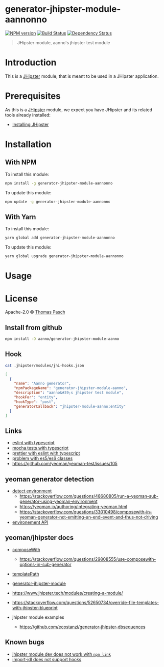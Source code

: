 # generator-jhipster-module-aannonno

[![NPM version][npm-image]][npm-url] [![Build Status][github-actions-image]][github-actions-url] [![Dependency Status][daviddm-image]][daviddm-url]

> JHipster module, aanno&#39;s jhipster test module

# Introduction

This is a [JHipster](https://www.jhipster.tech/) module, that is meant to be used in a JHipster application.

# Prerequisites

As this is a [JHipster](https://www.jhipster.tech/) module, we expect you have JHipster and its related tools already installed:

- [Installing JHipster](https://www.jhipster.tech/installation/)

# Installation

## With NPM

To install this module:

```bash
npm install -g generator-jhipster-module-aannonno
```

To update this module:

```bash
npm update -g generator-jhipster-module-aannonno
```

## With Yarn

To install this module:

```bash
yarn global add generator-jhipster-module-aannonno
```

To update this module:

```bash
yarn global upgrade generator-jhipster-module-aannonno
```

# Usage

# License

Apache-2.0 © [Thomas Pasch]()

[npm-image]: https://img.shields.io/npm/v/generator-jhipster-module-aannonno.svg
[npm-url]: https://npmjs.org/package/generator-jhipster-module-aannonno
[github-actions-image]: https://github.com/aanno/generator-jhipster-module-aannonno/workflows/Build/badge.svg
[github-actions-url]: https://github.com/aanno/generator-jhipster-module-aannonno/actions
[daviddm-image]: https://david-dm.org/aanno/generator-jhipster-module-aannonno.svg?theme=shields.io
[daviddm-url]: https://david-dm.org/aanno/generator-jhipster-module-aannonno

## Install from github

```bash
npm install -D aanno/generator-jhipster-module-aanno
```

## Hook

```bash
cat .jhipster/modules/jhi-hooks.json
```

```json
[
  {
    "name": "Aanno generator",
    "npmPackageName": "generator-jhipster-module-aanno",
    "description": "aanno&#39;s jhipster test module",
    "hookFor": "entity",
    "hookType": "post",
    "generatorCallback": "jhipster-module-aanno:entity"
  }
]
```

## Links

- [eslint with typescript](https://github.com/typescript-eslint/typescript-eslint/blob/master/docs/getting-started/linting/README.md)
- [mocha tests with typescript](https://journal.artfuldev.com/unit-testing-node-applications-with-typescript-using-mocha-and-chai-384ef05f32b2)
- [prettier with eslint with typescript](https://www.robertcooper.me/using-eslint-and-prettier-in-a-typescript-project/)
- [problem with es5/es6 classes](https://stackoverflow.com/questions/51860043/javascript-es6-typeerror-class-constructor-client-cannot-be-invoked-without-ne)
- https://github.com/yeoman/yeoman-test/issues/105

## yeoman generator detection

- [detect environment](https://github.com/yeoman/environment)
  - https://stackoverflow.com/questions/48680805/run-a-yeoman-sub-generator-using-yeoman-environment
  - https://yeoman.io/authoring/integrating-yeoman.html
  - https://stackoverflow.com/questions/33010498/composewith-in-yeoman-generator-not-emitting-an-end-event-and-thus-not-driving
- [environement API](https://yeoman.github.io/environment/Environment.html)

## yeoman/jhipster docs

- [composeWith](https://yeoman.io/authoring/composability.html)
  - https://stackoverflow.com/questions/29808555/use-composewith-options-in-sub-generator
- [templatePath](https://yeoman.io/authoring/file-system.html)
- [generator-jhipster-module](https://github.com/jhipster/generator-jhipster-module)
- https://www.jhipster.tech/modules/creating-a-module/
- https://stackoverflow.com/questions/52650734/override-file-templates-with-jhipster-blueprint
- jhipster module examples

  - https://github.com/ecostanzi/generator-jhipster-dbsequences

## Known bugs

- [jhipster module dev does not work with `npm link`](https://github.com/jhipster/generator-jhipster/issues/11747)
- [import-jdl does not support hooks](https://stackoverflow.com/questions/45565899/jhipster-module-hooks-error)
